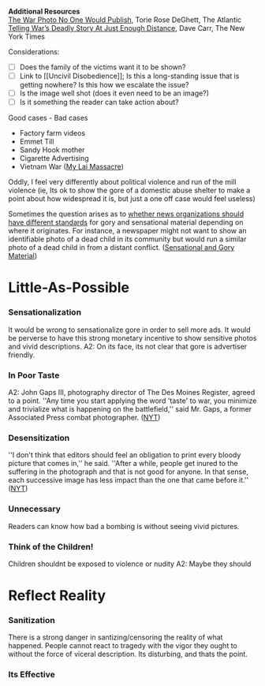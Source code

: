 **Additional Resources**  
[The War Photo No One Would Publish](http://www.theatlantic.com/features/archive/2014/08/the-war-photo-no-one-would-publish/375762/), Torie Rose DeGhett, The Atlantic  
[Telling War’s Deadly Story At Just Enough Distance](http://www.nytimes.com/2003/04/07/business/nation-war-bringing-combat-home-telling-war-s-deadly-story-just-enough-distance.html), Dave Carr, The New York Times  

Considerations:
- [ ] Does the family of the victims want it to be shown?
- [ ] Link to [[Uncivil Disobedience]]; Is this a long-standing issue that is getting nowhere? Is this how we escalate the issue?
- [ ] Is the image well shot (does it even need to be an image?)
- [ ] Is it something the reader can take action about?

Good cases - Bad cases
- Factory farm videos
- Emmet Till
- Sandy Hook mother
- Cigarette Advertising
- Vietnam War ([My Lai Massacre](https://www.nytimes.com/2003/04/07/business/nation-war-bringing-combat-home-telling-war-s-deadly-story-just-enough-distance.html))

Oddly, I feel very differently about political violence and run of the mill violence (ie, Its ok to show the gore of a domestic abuse shelter to make a point about how widespread it is, but just a one off case would feel useless)

Sometimes the question arises as to [whether news organizations should have different standards](http://ethicaljournalismnetwork.org/en/contents/graphic-content-and-the-moral-gap-in-western-journalism) for gory and sensational material depending on where it originates. For instance, a newspaper might not want to show an identifiable photo of a dead child in its community but would run a similar photo of a dead child in from a distant conflict. ([Sensational and Gory Material](https://ethics.journalists.org/topics/sensational-and-gory-material/))

# Little-As-Possible

### Sensationalization
It would be wrong to sensationalize gore in order to sell more ads. It would be perverse to have this strong monetary incentive to show sensitive photos and vivid descriptions.
	A2: On its face, its not clear that gore is advertiser friendly.

### In Poor Taste
A2: John Gaps III, photography director of The Des Moines Register, agreed to a point. ''Any time you start applying the word 'taste' to war, you minimize and trivialize what is happening on the battlefield,'' said Mr. Gaps, a former Associated Press combat photographer. ([NYT](https://www.nytimes.com/2003/04/07/business/nation-war-bringing-combat-home-telling-war-s-deadly-story-just-enough-distance.html))

### Desensitization
''I don't think that editors should feel an obligation to print every bloody picture that comes in,'' he said. ''After a while, people get inured to the suffering in the photograph and that is not good for anyone. In that sense, each successive image has less impact than the one that came before it.'' ([NYT](https://www.nytimes.com/2003/04/07/business/nation-war-bringing-combat-home-telling-war-s-deadly-story-just-enough-distance.html))

### Unnecessary
Readers can know how bad a bombing is without seeing vivid pictures. 

### Think of the Children!
Children shouldnt be exposed to violence or nudity
	A2: Maybe they should

###

# Reflect Reality

### Sanitization
There is a strong danger in santizing/censoring the reality of what happened. People cannot react to tragedy with the vigor they ought to without the force of viceral description. Its disturbing, and thats the point. 

### Its Effective
